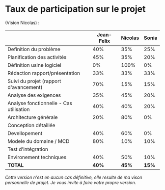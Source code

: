 # Taux de participation sur le projet

(Vision Nicolas) :  

|                                        | Jean-Felix | Nicolas | Sonia |
|----------------------------------------|------------|---------|-------|
|Definition du problème                  | 40%        | 35%     | 25%   | 
|Planification des activités             | 45%        | 35%     | 20%   | 
|Définition usine logiciel               | 0%         | 100%    | 0%    |
|Rédaction rapport/présentation          | 33%        | 33%     | 33%   |
|Suivi du projet (rapport d'avancement)  | 70%        | 15%     | 15%   |
|Analyse des exigences                   | 35%        | 45%     | 20%   |
|Analyse fonctionnelle - Cas utilisation | 40%        | 40%     | 20%   |
|Architecture générale                   | 20%        | 80%     | 0%    |
|Conception détaillée                    |            |         |       |
|Devellopement                           | 40%        | 60%     | 0%    |
|Modele du domaine / MCD                 | 80%        | 10%     | 10%   |
|Test d'intégration                      |            |         |       |
|Environement techniques                 | 40%        | 50%     | 10%   |
|**TOTAL**                               | **40%**    | **45%** | **15%**|

*Cette version n'est en aucun cas définitive, elle resulte de ma vison personnelle de projet.
Je vous invite à faire votre propre version.*

